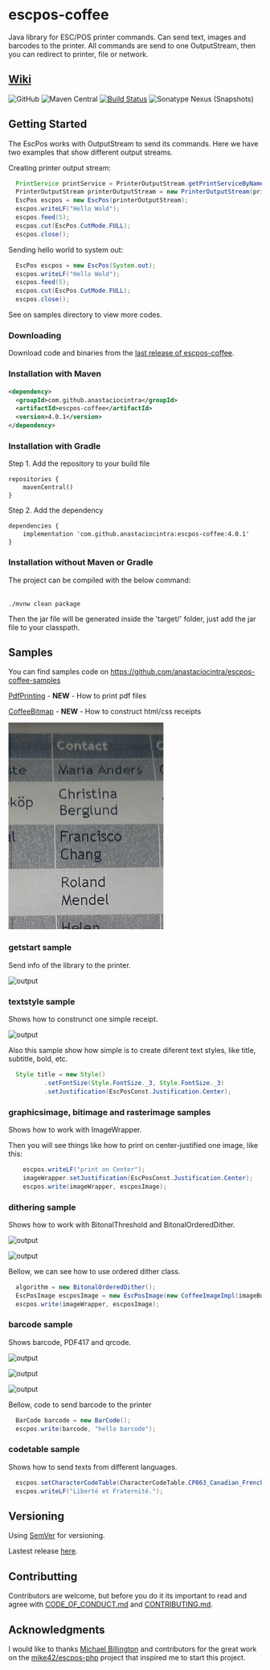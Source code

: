 
# escpos-coffee

Java library for ESC/POS printer commands. Can send text, images and barcodes to the printer.
All commands are send to one OutputStream, then you can redirect to printer, file or network.
## [Wiki](https://github.com/anastaciocintra/escpos-coffee/wiki)




![GitHub](https://img.shields.io/github/license/anastaciocintra/escpos-coffee)
![Maven Central](https://img.shields.io/maven-central/v/com.github.anastaciocintra/escpos-coffee)
[![Build Status](https://travis-ci.org/anastaciocintra/escpos-coffee.svg?branch=master)](https://travis-ci.org/anastaciocintra/escpos-coffee)
![Sonatype Nexus (Snapshots)](https://img.shields.io/nexus/s/com.github.anastaciocintra/escpos-coffee?server=https%3A%2F%2Foss.sonatype.org)

## Getting Started
The EscPos works with OutputStream to send its commands. Here we have two examples that show different output streams.

Creating printer output stream:
```java
  PrintService printService = PrinterOutputStream.getPrintServiceByName("printerName");
  PrinterOutputStream printerOutputStream = new PrinterOutputStream(printService);
  EscPos escpos = new EscPos(printerOutputStream);
  escpos.writeLF("Hello Wold");
  escpos.feed(5);
  escpos.cut(EscPos.CutMode.FULL);
  escpos.close();

```

Sending hello world to system out:
```java
  EscPos escpos = new EscPos(System.out);
  escpos.writeLF("Hello Wold");
  escpos.feed(5);
  escpos.cut(EscPos.CutMode.FULL);
  escpos.close();
```
See on samples directory to view more codes.



### Downloading
Download code and binaries from the [last release of escpos-coffee](https://github.com/anastaciocintra/escpos-coffee/releases/latest).

### Installation with Maven 

```xml
<dependency>
  <groupId>com.github.anastaciocintra</groupId>
  <artifactId>escpos-coffee</artifactId>
  <version>4.0.1</version>
</dependency>
```

### Installation with Gradle 

Step 1. Add the repository to your build file
```
repositories {
    mavenCentral()
}
```

Step 2. Add the dependency
```
dependencies {
    implementation 'com.github.anastaciocintra:escpos-coffee:4.0.1'
}
```


### Installation without Maven or Gradle

The project can be compiled with the below command:

```

./mvnw clean package

```

Then the jar file will be generated inside the 'target/' folder, just add the jar file to your classpath.


## Samples

You can find samples code on https://github.com/anastaciocintra/escpos-coffee-samples 


 [PdfPrinting](https://github.com/anastaciocintra/escpos-coffee-samples/tree/master/miscellaneous/PdfPrinting) - **NEW** - How to print pdf files
 
 
 [CoffeeBitmap](https://github.com/anastaciocintra/escpos-coffee-samples/tree/master/miscellaneous/CoffeeBitmap) - **NEW** - How to construct html/css receipts 

![output](sample_images/htmlcss.png?raw=true "output")



### getstart sample
Send info of the library to the printer.

![output](sample_images/info.png?raw=true "output")


### textstyle sample

Shows how to construnct one simple receipt.

![output](sample_images/style.png?raw=true "output")


Also this sample show how simple is to create diferent text styles, like title, subtitle, bold, etc.


```java
  Style title = new Style()
          .setFontSize(Style.FontSize._3, Style.FontSize._3)
          .setJustification(EscPosConst.Justification.Center);
```



### graphicsimage, bitimage and rasterimage samples

Shows how to work with ImageWrapper.

Then you will see things like how to print on center-justified one image, like this: 

```java
    escpos.writeLF("print on Center");
    imageWrapper.setJustification(EscPosConst.Justification.Center);
    escpos.write(imageWrapper, escposImage);
```

### dithering sample

Shows how to work with BitonalThreshold and BitonalOrderedDither. 

![output](sample_images/threshould.png?raw=true "output")

![output](sample_images/ordered_dither.png?raw=true "output")


Bellow, we can see how to use ordered dither class.

```java
  algorithm = new BitonalOrderedDither();
  EscPosImage escposImage = new EscPosImage(new CoffeeImageImpl(imageBufferedImage), algorithm);     
  escpos.write(imageWrapper, escposImage);

```
### barcode sample

Shows barcode, PDF417 and qrcode.

![output](sample_images/barcode.png?raw=true "output")

![output](sample_images/qrcode.png?raw=true "output")

![output](sample_images/pdf417.png?raw=true "output")


Bellow, code to send barcode to the printer

```java
  BarCode barcode = new BarCode();
  escpos.write(barcode, "hello barcode");
```

### codetable  sample
Shows how to send texts from different languages.

```java
  escpos.setCharacterCodeTable(CharacterCodeTable.CP863_Canadian_French);
  escpos.writeLF("Liberté et Fraternité.");
```

## Versioning

Using [SemVer](https://semver.org) for versioning.

Lastest release [here](https://github.com/anastaciocintra/escpos-coffee/releases/latest).


## Contributting 
Contributors are welcome, 
but before you do it its important to read and agree with [CODE_OF_CONDUCT.md](https://github.com/anastaciocintra/escpos-coffee/blob/master/CODE_OF_CONDUCT.md) and [CONTRIBUTING.md](https://github.com/anastaciocintra/escpos-coffee/blob/master/CONTRIBUTING.md).

## Acknowledgments
I would like to thanks [Michael Billington](https://github.com/mike42) and contributors for the great work on the [mike42/escpos-php](https://github.com/mike42/escpos-php) project that inspired me to start this project.
